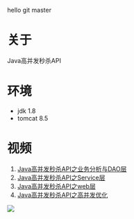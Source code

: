 hello git master

# 关于
Java高并发秒杀API

# 环境
- jdk 1.8
- tomcat 8.5

# 视频
1. [Java高并发秒杀API之业务分析与DAO层](http://www.imooc.com/learn/587)
2. [Java高并发秒杀API之Service层](http://www.imooc.com/learn/631)
3. [Java高并发秒杀API之web层](http://www.imooc.com/learn/630)
4. [Java高并发秒杀API之高并发优化](http://www.imooc.com/learn/632)

![](https://img-ask.csdn.net/upload/201806/05/1528204838_152827.png)
